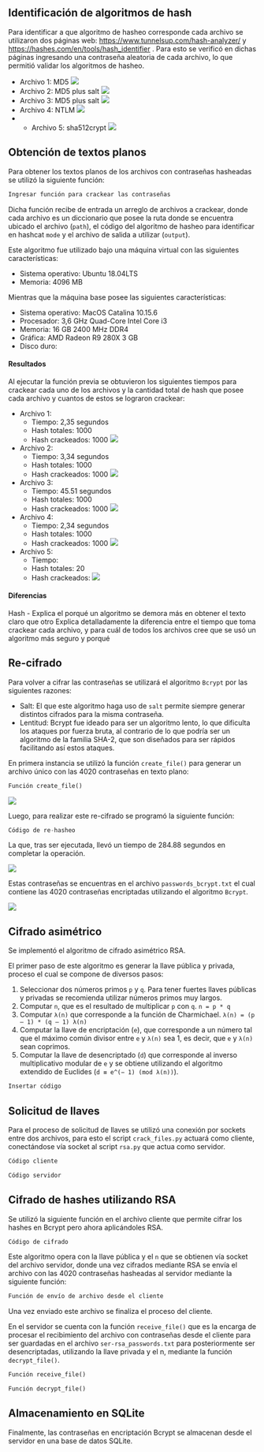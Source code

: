 ## Identificación de algoritmos de hash

Para identificar a que algoritmo de hasheo corresponde cada archivo se utilizaron dos páginas web: https://www.tunnelsup.com/hash-analyzer/ y https://hashes.com/en/tools/hash_identifier . Para esto se verificó en dichas páginas ingresando una contraseña aleatoria de cada archivo, lo que permitió validar los algoritmos de hasheo.

* Archivo 1: MD5
 ![](./images/archivo1_hash.png)
* Archivo 2: MD5 plus salt
 ![](./images/archivo2_hash.png)
* Archivo 3: MD5 plus salt
 ![](./images/archivo3_hash.png)
* Archivo 4: NTLM
 ![](./images/archivo4_hash.png)
* * Archivo 5: sha512crypt
 ![](./images/archivo5_hash.png)


## Obtención de textos planos

Para obtener los textos planos de los archivos con contraseñas hasheadas se utilizó la siguiente función:

```python
Ingresar función para crackear las contraseñas
```

Dicha función recibe de entrada un arreglo de archivos a crackear, donde cada archivo es un diccionario que posee la ruta donde se encuentra ubicado el archivo (`path`), el código del algoritmo de hasheo para identificar en hashcat `mode` y el archivo de salida a utilizar (`output`).

Este algoritmo fue utilizado bajo una máquina virtual con las siguientes características:
* Sistema operativo: Ubuntu 18.04LTS
* Memoria: 4096 MB

Mientras que la máquina base posee las siguientes características:
* Sistema operativo: MacOS Catalina 10.15.6
* Procesador: 3,6 GHz Quad-Core Intel Core i3
* Memoria: 16 GB 2400 MHz DDR4
* Gráfica: AMD Radeon R9 280X 3 GB
* Disco duro: 

#### Resultados

Al ejecutar la función previa se obtuvieron los siguientes tiempos para crackear cada uno de los archivos y la cantidad total de hash que posee cada archivo y cuantos de estos se lograron crackear:

* Archivo 1:
  * Tiempo: 2,35 segundos
  * Hash totales: 1000
  * Hash crackeados: 1000
  ![](./images/crack_archivo1.png)
* Archivo 2:
  * Tiempo: 3,34 segundos
  * Hash totales: 1000
  * Hash crackeados: 1000
  ![](./images/crack_archivo2.png)
* Archivo 3:
  * Tiempo: 45.51 segundos
  * Hash totales: 1000
  * Hash crackeados: 1000
  ![](./images/crack_archivo3.png)
* Archivo 4:
  * Tiempo: 2,34 segundos
  * Hash totales: 1000
  * Hash crackeados: 1000
 ![](./images/crack_archivo4.png)
* Archivo 5:
  * Tiempo: 
  * Hash totales: 20
  * Hash crackeados:
 ![](./images/crack_archivo5.png)

#### Diferencias

Hash - Explica el porqué un algoritmo se demora más en obtener el texto claro que otro
Explica detalladamente la diferencia entre el tiempo que toma crackear cada archivo, y para cuál de todos los archivos cree que se usó un algoritmo más seguro y porqué

## Re-cifrado

Para volver a cifrar las contraseñas se utilizará el algoritmo `Bcrypt` por las siguientes razones:

* Salt: El que este algoritmo haga uso de `salt` permite siempre generar distintos cifrados para la misma contraseña.
* Lentitud: Bcrypt fue ideado para ser un algoritmo lento, lo que dificulta los ataques por fuerza bruta, al contrario de lo que podría ser un algoritmo de la familia SHA-2, que son diseñados para ser rápidos facilitando así estos ataques.

En primera instancia se utilizó la función `create_file()` para generar un archivo único con las 4020 contraseñas en texto plano:

```python
Función create_file()
```

![](./images/passwords-textoplano.png)

Luego, para realizar este re-cifrado se programó la siguiente función:

```python
Código de re-hasheo
```

La que, tras ser ejecutada, llevó un tiempo de 284.88 segundos en completar la operación.

![](./images/rehash.png)

Estas contraseñas se encuentras en el archivo `passwords_bcrypt.txt` el cual contiene las 4020 contraseñas encriptadas utilizando el algoritmo `Bcrypt`.

![](./images/rehashed_passwords.png)

## Cifrado asimétrico

Se implementó el algoritmo de cifrado asimétrico RSA.

El primer paso de este algoritmo es generar la llave pública y privada, proceso el cual se compone de diversos pasos:

1. Seleccionar dos números primos `p` y `q`. Para tener fuertes llaves públicas y privadas se recomienda utilizar números primos muy largos.
2. Computar `n`, que es el resultado de multiplicar `p` con `q`. `n = p * q`
3. Computar `λ(n)` que corresponde a la función de Charmichael. `λ(n) = (p – 1) * (q – 1) λ(n)`
4. Computar la llave de encriptación (`e`), que corresponde a un número tal que el máximo común divisor entre `e` y `λ(n)` sea 1, es decir, que `e` y `λ(n)` sean coprimos.
5. Computar la llave de desencriptado (`d`) que corresponde al inverso multiplicativo modular de `e` y se obtiene utilizando el algoritmo extendido de Euclides (`d ≡ e^(− 1) (mod λ(n))`). 

```python
Insertar código
```

## Solicitud de llaves

Para el proceso de solicitud de llaves se utilizó una conexión por sockets entre dos archivos, para esto el script `crack_files.py` actuará como cliente, conectándose vía socket al script `rsa.py` que actua como servidor.

```python
Código cliente
```

```python
Código servidor
```

## Cifrado de hashes utilizando RSA

Se utilizó la siguiente función en el archivo cliente que permite cifrar los hashes en Bcrypt pero ahora aplicándoles RSA.

```python
Código de cifrado
```

Este algoritmo opera con la llave pública y el `n` que se obtienen vía socket del archivo servidor, donde una vez cifrados mediante RSA se envía el archivo con las 4020 contraseñas hasheadas al servidor mediante la siguiente función:

```python
Función de envío de archivo desde el cliente
```

Una vez enviado este archivo se finaliza el proceso del cliente.

En el servidor se cuenta con la función `receive_file()` que es la encarga de procesar el recibimiento del archivo con contraseñas desde el cliente para ser guardadas en el archivo `ser-rsa_passwords.txt` para posteriormente ser desencriptadas, utilizando la llave privada y el n, mediante la función `decrypt_file()`.

```python
Función receive_file()
```

```python
Función decrypt_file()
```

## Almacenamiento en SQLite

Finalmente, las contraseñas en encriptación Bcrypt se almacenan desde el servidor en una base de datos SQLite.
